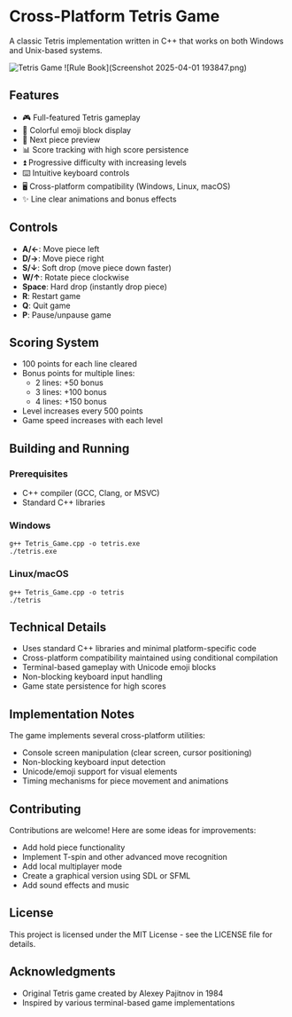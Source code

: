 # Cross-Platform Tetris Game

A classic Tetris implementation written in C++ that works on both Windows and Unix-based systems.

![Tetris Game](image.png)
![Rule Book](Screenshot 2025-04-01 193847.png)

## Features

- 🎮 Full-featured Tetris gameplay
- 🌈 Colorful emoji block display
- 🔄 Next piece preview
- 📊 Score tracking with high score persistence
- ⏫ Progressive difficulty with increasing levels
- ⌨️ Intuitive keyboard controls
- 🖥️ Cross-platform compatibility (Windows, Linux, macOS)
- ✨ Line clear animations and bonus effects

## Controls

- **A/←**: Move piece left
- **D/→**: Move piece right  
- **S/↓**: Soft drop (move piece down faster)
- **W/↑**: Rotate piece clockwise
- **Space**: Hard drop (instantly drop piece)
- **R**: Restart game
- **Q**: Quit game
- **P**: Pause/unpause game

## Scoring System

- 100 points for each line cleared
- Bonus points for multiple lines:
  - 2 lines: +50 bonus
  - 3 lines: +100 bonus
  - 4 lines: +150 bonus
- Level increases every 500 points
- Game speed increases with each level

## Building and Running

### Prerequisites
- C++ compiler (GCC, Clang, or MSVC)
- Standard C++ libraries

### Windows
```
g++ Tetris_Game.cpp -o tetris.exe
./tetris.exe
```

### Linux/macOS
```
g++ Tetris_Game.cpp -o tetris
./tetris
```

## Technical Details

- Uses standard C++ libraries and minimal platform-specific code
- Cross-platform compatibility maintained using conditional compilation
- Terminal-based gameplay with Unicode emoji blocks
- Non-blocking keyboard input handling
- Game state persistence for high scores

## Implementation Notes

The game implements several cross-platform utilities:
- Console screen manipulation (clear screen, cursor positioning)
- Non-blocking keyboard input detection
- Unicode/emoji support for visual elements
- Timing mechanisms for piece movement and animations

## Contributing

Contributions are welcome! Here are some ideas for improvements:

- Add hold piece functionality
- Implement T-spin and other advanced move recognition
- Add local multiplayer mode
- Create a graphical version using SDL or SFML
- Add sound effects and music

## License

This project is licensed under the MIT License - see the LICENSE file for details.

## Acknowledgments

- Original Tetris game created by Alexey Pajitnov in 1984
- Inspired by various terminal-based game implementations
